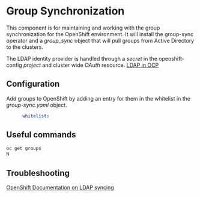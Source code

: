 # Group Synchronization
This component is for maintaining and working with the group synchronization for the OpenShift environment.
It will install the group-sync operator and a _group_sync_ object that will pull groups from Active Directory to the clusters.

The LDAP identity provider is handled through a _secret_ in the openshift-config _project_ and cluster wide _OAuth_ resource. [LDAP in OCP](https://docs.openshift.com/container-platform/latest/authentication/identity_providers/configuring-ldap-identity-provider.html)
 
## Configuration
Add groups to OpenShift by adding an entry for them in the whitelist in the _group-sync.yaml_ object.

```yaml
      whitelist:

```

## Useful commands


```sh
oc get groups
N
```

## Troubleshooting
[OpenShift Documentation on LDAP syncing](https://docs.openshift.com/container-platform/latest/authentication/ldap-syncing.html)
